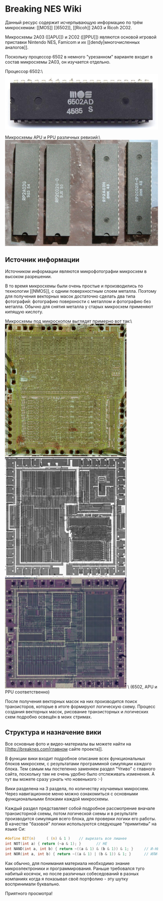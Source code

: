 # Breaking NES Wiki

Данный ресурс содержит исчерпывающую информацию по трём микросхемам: [[MOS]] [[6502]], [[Ricoh]] 2A03 и Ricoh 2C02.

Микросхемы 2A03 ([[APU]]) и 2С02 ([[PPU]]) являются основой игровой приставки Nintendo NES, Famicom и их [[dendy|многочисленных аналогов]].

Поскольку процессор 6502 в немного "урезанном" варианте входит в состав микросхемы 2A03, он изучается отдельно.

Процессор 6502:\\
![mos_6502ad_top](/BreakingNESWiki/imgstore/mos_6502ad_top.jpg)

Микросхемы APU и PPU различных ревизий:\\
![2701408_600px](/BreakingNESWiki/imgstore/2701408_600px.jpg)

## Источник информации

Источником информации являются микрофотографии микросхем в высоком разрешении.

В то время микросхемы были очень простые и производились по технологии [[NMOS]], с одним поверхностным слоем металла. Поэтому для получения векторных масок достаточно сделать два типа фотографий: фотографию поверхности с металлом и фотографию без металла. Обычно для снятия металла у старых микросхем применяют кипящую кислоту.

Микросхемы под микроскопом выглядят примерно вот так:\\
![6502_die_shot](/BreakingNESWiki/imgstore/6502_die_shot.jpg) ![apu_die_shot](/BreakingNESWiki/imgstore/apu_die_shot.jpg) ![ppu_die_shot](/BreakingNESWiki/imgstore/ppu_die_shot.jpg) \\
(6502, APU и PPU соответственно)

После получения векторных масок на них производится поиск транзисторов, которые в итоге формируют логическую схему.
Процесс создания векторных масок, рисование транзисторных и логических схем подробно освещён в моих стримах.

## Структура и назначение вики

Все основные фото и видео-материалы вы можете найти на [[http://breaknes.com|главном сайте проекта]].

В функции вики входит подробное описание всех функциональных блоков микросхем, с результатами программной симуляции каждого блока. Тем самым мы постепенно заменяем раздел "Чтиво" с главного сайта, поскольку там не очень удобно было отслеживать изменения. А тут вы можете сразу узнать что новенького :-)

Вики разделена на 3 раздела, по количеству изучаемых микросхем. Через навигационное меню можно ознакомиться с основными функциональными блоками каждой микросхемы.

Каждый раздел представляет собой подробное рассмотрение вначале транзисторной схемы, потом логической схемы и в результате производится симуляция всего блока, для проверки логики его работы. В качестве "базовой" логики используются следующие "примитивы" на языке Си:
```c
#define BIT(n)     ( (n) & 1 )    // вырезать все лишнее
int NOT(int a) { return (~a & 1); }       // НЕ
int NAND(int a, int b) { return ~((a & 1) & (b & 1)) & 1; }     // И-НЕ
int NOR(int a, int b) { return ~((a & 1) | (b & 1)) & 1; }      // ИЛИ-НЕ
```

Как обычно, для понимания материала необходимо знание микроэлектроники и программирования. Раньше требовался туго набитый косячок, но после различных собеседований в разных компаниях когда я показывал своё портфолию - эту шутку воспринимали буквально.

Приятного просмотра!
